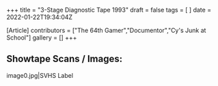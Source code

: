 +++
title = "3-Stage Diagnostic Tape 1993"
draft = false
tags = [ ]
date = 2022-01-22T19:34:04Z

[Article]
contributors = ["The 64th Gamer","Documentor","Cy's Junk at School"]
gallery = []
+++
## Showtape Scans / Images: ##
<gallery>
image0.jpg|SVHS Label
</gallery>